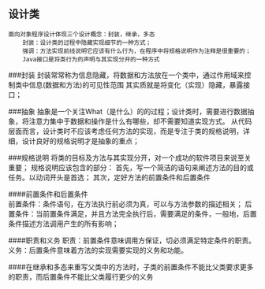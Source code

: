 ## 设计类
    
    面向对象程序设计体现三个设计概念：封装，继承，多态
        封装：设计类的过程中隐藏实现细节的一种方式；
        强调：方法实现前线说明它应该有什么行为，在程序中将规格说明作为注释是很重要的；
        Java接口是将类行为的声明与其实现分开的一种方式
        
###封装
    封装常常称为信息隐藏，将数据和方法放在一个类中，通过作用域来控制类中信息(数据和方法)的可见性范围
    其实质就是将变化（实现）隐藏，暴露接口； 
         
###抽象
    抽象是一个关注What（是什么）的的过程；设计类时，需要进行数据抽象，将注意力集中于数据和操作是什么有哪些，却不需要知道实现方式。
    从代码层面而言，设计类时不应该考虑任何方法的实现，而是专注于类的规格说明，详细，设计良好的规格说明才是抽象的重点；       

###规格说明
    将类的目标及方法与其实现分开，对一个成功的软件项目来说至关重要；
    规格说明应该包含的部分：
        首先，写一个简洁的语句来阐述方法的目的或任务。以动词开头是首选；
        其次，定好方法的前置条件和后置条件
        
####前置条件和后置条件   
    前置条件：条件语句，在方法执行前必须为真，可以与方法参数的描述相关；
    后置条件：当前置条件满足，并且方法完全执行后，需要满足的条件，一般地，后置条件描述方法调用产生的所有影响；

####职责和义务
    职责：前置条件意味调用方保证，切必须满足特定条件的职责。   
    义务：后置条件意味着方法的实现需要实现的义务和功能。
   
####在继承和多态来重写父类中的方法时，子类的前置条件不能比父类要求更多的职责，而后置条件不能比父类履行更少的义务